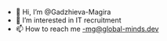 - 👋 Hi, I’m @Gadzhieva-Magira
- 👀 I’m interested in IT recruitment
- 📫 How to reach me -mg@global-minds.dev
